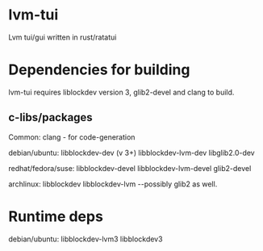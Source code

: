 # lvm-tui
Lvm tui/gui written in rust/ratatui

Dependencies for building
=====================================================================
lvm-tui requires liblockdev version 3, glib2-devel and clang to build.

c-libs/packages
-----------------------
Common:
 clang - for code-generation

debian/ubuntu:
 libblockdev-dev (v 3+)
 libblockdev-lvm-dev
 libglib2.0-dev

redhat/fedora/suse:
 libblockdev-devel
 libblockdev-lvm-devel
 glib2-devel

archlinux:
 libblockdev
 libblockdev-lvm
 --possibly glib2 as well.

Runtime deps
=====================================================================
debian/ubuntu:
 libblockdev-lvm3
 libblockdev3

